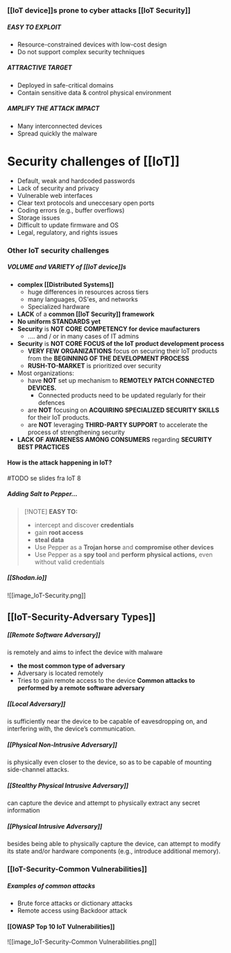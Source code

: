### [[IoT device]]s prone to cyber attacks [[IoT Security]]
##### EASY TO EXPLOIT
- Resource-constrained devices with low-cost design
- Do not support complex security techniques
##### ATTRACTIVE TARGET
- Deployed in safe-critical domains
- Contain sensitive data & control physical environment
##### AMPLIFY THE ATTACK IMPACT
- Many interconnected devices
- Spread quickly the malware

# Security challenges of [[IoT]]
- Default, weak and hardcoded passwords
- Lack of security and privacy
- Vulnerable web interfaces
- Clear text protocols and uneccesary open ports
- Coding errors (e.g., buffer overflows)
- Storage issues
- Difficult to update firmware and OS
- Legal, regulatory, and rights issues
### Other IoT security challenges
##### **VOLUME** and **VARIETY** of [[IoT device]]s
- **complex [[Distributed Systems]]**
	- huge differences in resources across tiers
	- many languages, OS'es, and networks
	- Specialized hardware
- **LACK** of a **common [[IoT Security]] framework**
- **No uniform STANDARDS yet**
- **Security** is **NOT CORE COMPETENCY for device maufacturers**
	- .... and / or in many  cases of IT admins
- **Security** is **NOT CORE FOCUS of the IoT product development process**
	- **VERY FEW ORGANIZATIONS** focus on securing their IoT products from the **BEGINNING OF THE DEVELOPMENT PROCESS**
	- **RUSH-TO-MARKET** is prioritized over security
- Most organizations:
	- have **NOT** set up mechanism to **REMOTELY PATCH CONNECTED DEVICES.**
		- Connected products need to be updated regularly for their defences
	- are **NOT** focusing on **ACQUIRING SPECIALIZED SECURITY SKILLS** for their IoT products.
	- are **NOT** leveraging **THIRD-PARTY SUPPORT** to accelerate the process of strengthening security
- **LACK OF AWARENESS AMONG CONSUMERS** regarding **SECURITY BEST PRACTICES**

#### How is the attack happening in IoT?
#TODO se slides fra IoT  8
##### Adding Salt to Pepper…
> [!NOTE]  **EASY TO:**
> - intercept and discover **credentials**
> - gain **root access**
> - **steal data**
> - Use Pepper as a **Trojan horse** and **compromise other devices**
> - Use Pepper as a **spy tool** and **perform physical actions,** even without valid credentials

##### [[Shodan.io]]
![[image_IoT-Security.png]]

## [[IoT-Security-Adversary Types]]
##### [[Remote Software Adversary]]
is remotely and aims to infect the device with malware
- **the most common type of adversary**
- Adversary is located remotely
- Tries to gain remote access to the device
**Common attacks to performed by a remote software adversary**
##### [[Local Adversary]]
is sufficiently near the device to be capable of eavesdropping on, and interfering with, the device’s communication.
##### [[Physical Non-Intrusive Adversary]]
is physically even closer to the device, so as to be capable of mounting side-channel attacks.
##### [[Stealthy Physical Intrusive Adversary]]
can capture the device and attempt to physically extract any secret information
##### [[Physical Intrusive Adversary]]
besides being able to physically capture the device, can attempt to modify its state and/or hardware components (e.g., introduce additional memory).

### [[IoT-Security-Common Vulnerabilities]]
##### Examples of common attacks
- Brute force attacks or dictionary attacks
- Remote access using Backdoor attack
#### [[OWASP Top 10 IoT Vulnerabilities]]
![[image_IoT-Security-Common Vulnerabilities.png]]